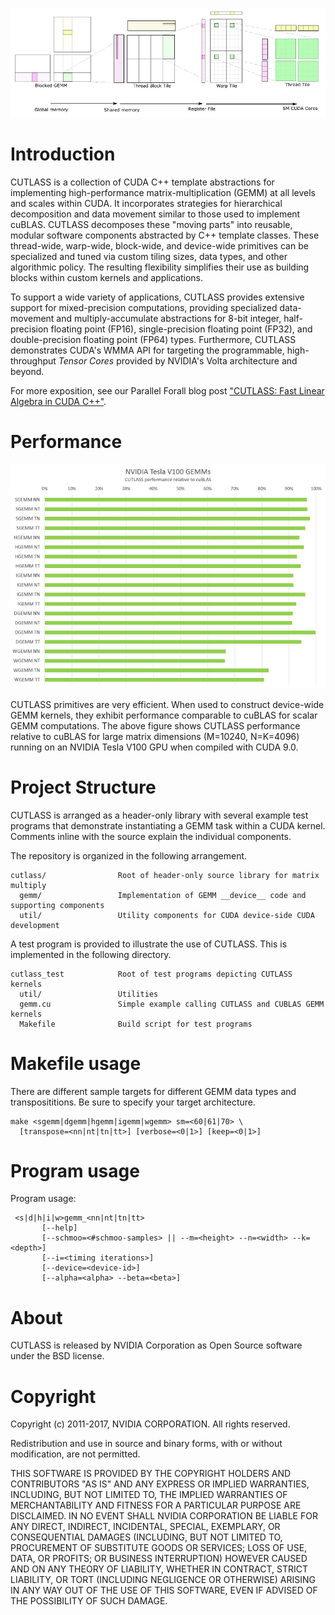 ![ALT](/media/fig-09-complete-hierarchy.png "Complete CUDA GEMM decomposition")

# Introduction

CUTLASS is a collection of CUDA C++ template abstractions for implementing 
high-performance matrix-multiplication (GEMM) at all levels and scales within CUDA. 
It incorporates strategies for hierarchical decomposition and data movement similar 
to those used to implement cuBLAS.  CUTLASS decomposes these "moving parts" into 
reusable, modular software components abstracted by C++ template classes.  These
thread-wide, warp-wide, block-wide, and device-wide primitives can be specialized 
and tuned via custom tiling sizes, data types, and other algorithmic policy. The 
resulting flexibility simplifies their use as building blocks within custom kernels 
and applications.

To support a wide variety of applications, CUTLASS provides extensive support for
mixed-precision computations, providing specialized data-movement and 
multiply-accumulate abstractions for 8-bit integer, half-precision floating 
point (FP16), single-precision floating point (FP32), and double-precision floating 
point (FP64) types.  Furthermore, CUTLASS demonstrates CUDA's WMMA API for targeting
the programmable, high-throughput _Tensor Cores_ provided by NVIDIA's Volta architecture 
and beyond.

For more exposition, see our Parallel Forall blog post ["CUTLASS: Fast Linear Algebra 
in CUDA C++"](https://devblogs.nvidia.com/parallelforall/cutlass-linear-algebra-cuda). 

# Performance

![ALT](/media/cutlass-performance-plot.png "Relative performance of CUTLASS and cuBLAS for large matrices")

CUTLASS primitives are very efficient.  When used to construct device-wide GEMM kernels, 
they exhibit performance comparable to cuBLAS for scalar GEMM 
computations. The above figure shows CUTLASS performance relative to cuBLAS 
for large matrix dimensions (M=10240, N=K=4096) running on an NVIDIA Tesla V100 GPU 
when compiled with CUDA 9.0. 

# Project Structure

CUTLASS is arranged as a header-only library with several example test programs
that demonstrate instantiating a GEMM task within a CUDA kernel. Comments inline
with the source explain the individual components.

The repository is organized in the following arrangement.

    cutlass/                Root of header-only source library for matrix multiply
      gemm/                 Implementation of GEMM __device__ code and supporting components
      util/                 Utility components for CUDA device-side CUDA development

A test program is provided to illustrate the use of CUTLASS. This is implemented
in the following directory.

    cutlass_test            Root of test programs depicting CUTLASS kernels
      util/                 Utilities
      gemm.cu               Simple example calling CUTLASS and CUBLAS GEMM kernels
      Makefile              Build script for test programs


# Makefile usage

There are different sample targets for different GEMM data types and
transposititions.  Be sure to specify your target architecture.

    make <sgemm|dgemm|hgemm|igemm|wgemm> sm=<60|61|70> \
      [transpose=<nn|nt|tn|tt>] [verbose=<0|1>] [keep=<0|1>]


# Program usage

 Program usage:

     <s|d|h|i|w>gemm_<nn|nt|tn|tt>
           [--help]
           [--schmoo=<#schmoo-samples> || --m=<height> --n=<width> --k=<depth>]
           [--i=<timing iterations>]
           [--device=<device-id>]
           [--alpha=<alpha> --beta=<beta>]


# About

CUTLASS is released by NVIDIA Corporation as Open Source software under the
BSD license.


# Copyright

Copyright (c) 2011-2017, NVIDIA CORPORATION.  All rights reserved.

Redistribution and use in source and binary forms, with or without
modification, are not permitted.

THIS SOFTWARE IS PROVIDED BY THE COPYRIGHT HOLDERS AND CONTRIBUTORS "AS IS" AND
ANY EXPRESS OR IMPLIED WARRANTIES, INCLUDING, BUT NOT LIMITED TO, THE IMPLIED
WARRANTIES OF MERCHANTABILITY AND FITNESS FOR A PARTICULAR PURPOSE ARE
DISCLAIMED. IN NO EVENT SHALL NVIDIA CORPORATION BE LIABLE FOR ANY
DIRECT, INDIRECT, INCIDENTAL, SPECIAL, EXEMPLARY, OR CONSEQUENTIAL DAMAGES
(INCLUDING, BUT NOT LIMITED TO, PROCUREMENT OF SUBSTITUTE GOODS OR SERVICES;
LOSS OF USE, DATA, OR PROFITS; OR BUSINESS INTERRUPTION) HOWEVER CAUSED AND
ON ANY THEORY OF LIABILITY, WHETHER IN CONTRACT, STRICT LIABILITY, OR TORT
(INCLUDING NEGLIGENCE OR OTHERWISE) ARISING IN ANY WAY OUT OF THE USE OF THIS
SOFTWARE, EVEN IF ADVISED OF THE POSSIBILITY OF SUCH DAMAGE.

